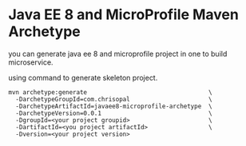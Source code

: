 # Java EE 8 and MicroProfile Maven Archetype

you can generate java ee 8 and microprofile project in one to build microservice.

using command to generate skeleton project.

```
mvn archetype:generate                                  \
  -DarchetypeGroupId=com.chrisopal                      \
  -DarchetypeArtifactId=javaee8-microprofile-archetype  \
  -DarchetypeVersion=0.0.1                              \
  -DgroupId=<your project groupid>                      \
  -DartifactId=<you project artifactId>                 \
  -Dversion=<your project version>
``` 
